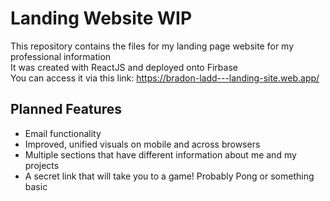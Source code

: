 # Landing Website WIP

This repository contains the files for my landing page website for my professional information <br />
It was created with ReactJS and deployed onto Firbase <br />
You can access it via this link: https://bradon-ladd---landing-site.web.app/ <br />




## Planned Features
* Email functionality
* Improved, unified visuals on mobile and across browsers
* Multiple sections that have different information about me and my projects
* A secret link that will take you to a game! Probably Pong or something basic